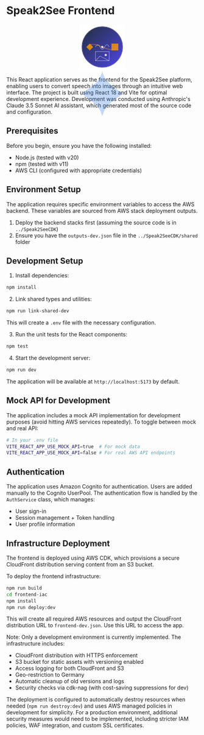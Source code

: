# Speak2See Frontend

<div align="center">
 <img src="public/speak2see-logo.svg" alt="Speak2See Logo" width="120" height="120"/>
 <div style="position: relative;">
   <div style="position: absolute; inset: 0; animation: spin 20s linear infinite;">
     <svg width="120" height="120" viewBox="0 0 100 100">
       <path fill="#3B82F6" opacity="0.3" d="M50,0 C55,25 75,35 95,50 C75,65 55,75 50,100 C45,75 25,65 5,50 C25,35 45,25 50,0" />
     </svg>
   </div>
 </div>
</div>

This React application serves as the frontend for the Speak2See platform, enabling users to convert speech into images through an intuitive web interface. The project is built using React 18 and Vite for optimal development experience. Development was conducted using Anthropic's Claude 3.5 Sonnet AI assistant, which generated most of the source code and configuration.

## Prerequisites

Before you begin, ensure you have the following installed:

- Node.js (tested with v20)
- npm (tested with v11)
- AWS CLI (configured with appropriate credentials)

## Environment Setup

The application requires specific environment variables to access the AWS backend. These variables are sourced from AWS stack deployment outputs.

1. Deploy the backend stacks first (assuming the source code is in `../Speak2SeeCDK`)
2. Ensure you have the `outputs-dev.json` file in the `../Speak2SeeCDK/shared` folder

## Development Setup

1. Install dependencies:

```bash
npm install
```

2. Link shared types and utilities:

```bash
npm run link-shared-dev
```

This will create a `.env` file with the necessary configuration.

3. Run the unit tests for the React components:

```bash
npm test
```

4. Start the development server:

```bash
npm run dev
```

The application will be available at `http://localhost:5173` by default.

## Mock API for Development

The application includes a mock API implementation for development purposes (avoid hitting AWS services repeatedly). To toggle between mock and real API:

```bash
# In your .env file
VITE_REACT_APP_USE_MOCK_API=true  # For mock data
VITE_REACT_APP_USE_MOCK_API=false # For real AWS API endpoints
```

## Authentication

The application uses Amazon Cognito for authentication. Users are added manually to the Cognito UserPool. The authentication flow is handled by the `AuthService` class, which manages:

- User sign-in
- Session management + Token handling
- User profile information

## Infrastructure Deployment

The frontend is deployed using AWS CDK, which provisions a secure CloudFront distribution serving content from an S3 bucket.

To deploy the frontend infrastructure:

```bash
npm run build
cd frontend-iac
npm install
npm run deploy:dev
```

This will create all required AWS resources and output the CloudFront distribution URL to `frontend-dev.json`. Use this URL to access the app.

Note: Only a development environment is currently implemented. The infrastructure includes:

- CloudFront distribution with HTTPS enforcement
- S3 bucket for static assets with versioning enabled
- Access logging for both CloudFront and S3
- Geo-restriction to Germany
- Automatic cleanup of old versions and logs
- Security checks via cdk-nag (with cost-saving suppressions for dev)

The deployment is configured to automatically destroy resources when needed (`npm run destroy:dev`) and uses AWS managed policies in development for simplicity. For a production environment, additional security measures would need to be implemented, including stricter IAM policies, WAF integration, and custom SSL certificates.
